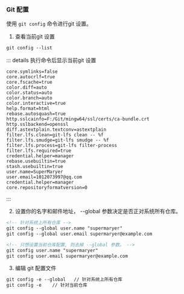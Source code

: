 ### Git 配置
使用 `git config` 命令进行git 设置。

1. 查看当前git 设置

``` md
git config --list
```
::: details 执行命令后显示当前git 设置
```
core.symlinks=false
core.autocrlf=true
core.fscache=true
color.diff=auto
color.status=auto
color.branch=auto
color.interactive=true
help.format=html
rebase.autosquash=true
http.sslcainfo=F:/Git/mingw64/ssl/certs/ca-bundle.crt
http.sslbackend=openssl
diff.astextplain.textconv=astextplain
filter.lfs.clean=git-lfs clean -- %f
filter.lfs.smudge=git-lfs smudge -- %f
filter.lfs.process=git-lfs filter-process
filter.lfs.required=true
credential.helper=manager
rebase.usebuiltin=true
stash.usebuiltin=true
user.name=SuperMaryer
user.email=1012073997@qq.com
credential.helper=manager
core.repositoryformatversion=0
```
:::

2. 设置你的名字和邮件地址， --global 参数决定是否正对系统所有仓库。

``` md
<!-- 针对系统上所有仓库 -->
git config --global user.name "supermaryer"
git config --global user.email supermaryer@example.com

<!-- 只想设置当前仓库配置, 则去掉 --global 参数。 -->
git config user.name "supermaryer"
git config user.email supermaryer@example.com
```

3. 编辑 git 配置文件
``` md
git config -e --global   // 针对系统上所有仓库 
git config -e    // 针对当前仓库 
```
